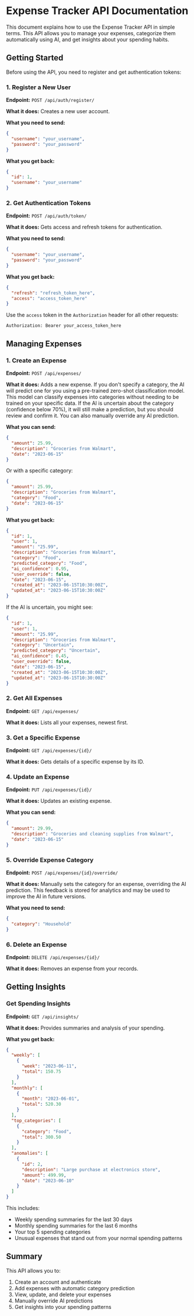 # Expense Tracker API Documentation

This document explains how to use the Expense Tracker API in simple terms. This API allows you to manage your expenses, categorize them automatically using AI, and get insights about your spending habits.

## Getting Started

Before using the API, you need to register and get authentication tokens:

### 1. Register a New User

**Endpoint:** `POST /api/auth/register/`

**What it does:** Creates a new user account.

**What you need to send:**
```json
{
  "username": "your_username",
  "password": "your_password"
}
```

**What you get back:**
```json
{
  "id": 1,
  "username": "your_username"
}
```

### 2. Get Authentication Tokens

**Endpoint:** `POST /api/auth/token/`

**What it does:** Gets access and refresh tokens for authentication.

**What you need to send:**
```json
{
  "username": "your_username",
  "password": "your_password"
}
```

**What you get back:**
```json
{
  "refresh": "refresh_token_here",
  "access": "access_token_here"
}
```

Use the `access` token in the `Authorization` header for all other requests:
```
Authorization: Bearer your_access_token_here
```

## Managing Expenses

### 1. Create an Expense

**Endpoint:** `POST /api/expenses/`

**What it does:** Adds a new expense. If you don't specify a category, the AI will predict one for you using a pre-trained zero-shot classification model. This model can classify expenses into categories without needing to be trained on your specific data. If the AI is uncertain about the category (confidence below 70%), it will still make a prediction, but you should review and confirm it. You can also manually override any AI prediction.

**What you can send:**
```json
{
  "amount": 25.99,
  "description": "Groceries from Walmart",
  "date": "2023-06-15"
}
```

Or with a specific category:
```json
{
  "amount": 25.99,
  "description": "Groceries from Walmart",
  "category": "Food",
  "date": "2023-06-15"
}
```

**What you get back:**
```json
{
  "id": 1,
  "user": 1,
  "amount": "25.99",
  "description": "Groceries from Walmart",
  "category": "Food",
  "predicted_category": "Food",
  "ai_confidence": 0.95,
  "user_override": false,
  "date": "2023-06-15",
  "created_at": "2023-06-15T10:30:00Z",
  "updated_at": "2023-06-15T10:30:00Z"
}
```

If the AI is uncertain, you might see:
```json
{
  "id": 1,
  "user": 1,
  "amount": "25.99",
  "description": "Groceries from Walmart",
  "category": "Uncertain",
  "predicted_category": "Uncertain",
  "ai_confidence": 0.45,
  "user_override": false,
  "date": "2023-06-15",
  "created_at": "2023-06-15T10:30:00Z",
  "updated_at": "2023-06-15T10:30:00Z"
}
```

### 2. Get All Expenses

**Endpoint:** `GET /api/expenses/`

**What it does:** Lists all your expenses, newest first.

### 3. Get a Specific Expense

**Endpoint:** `GET /api/expenses/{id}/`

**What it does:** Gets details of a specific expense by its ID.

### 4. Update an Expense

**Endpoint:** `PUT /api/expenses/{id}/`

**What it does:** Updates an existing expense.

**What you can send:**
```json
{
  "amount": 29.99,
  "description": "Groceries and cleaning supplies from Walmart",
  "date": "2023-06-15"
}
```

### 5. Override Expense Category

**Endpoint:** `POST /api/expenses/{id}/override/`

**What it does:** Manually sets the category for an expense, overriding the AI prediction. This feedback is stored for analytics and may be used to improve the AI in future versions.

**What you need to send:**
```json
{
  "category": "Household"
}
```

### 6. Delete an Expense

**Endpoint:** `DELETE /api/expenses/{id}/`

**What it does:** Removes an expense from your records.

## Getting Insights

### Get Spending Insights

**Endpoint:** `GET /api/insights/`

**What it does:** Provides summaries and analysis of your spending.

**What you get back:**
```json
{
  "weekly": [
    {
      "week": "2023-06-11",
      "total": 150.75
    }
  ],
  "monthly": [
    {
      "month": "2023-06-01",
      "total": 520.30
    }
  ],
  "top_categories": [
    {
      "category": "Food",
      "total": 300.50
    }
  ],
  "anomalies": [
    {
      "id": 2,
      "description": "Large purchase at electronics store",
      "amount": 499.99,
      "date": "2023-06-10"
    }
  ]
}
```

This includes:
- Weekly spending summaries for the last 30 days
- Monthly spending summaries for the last 6 months
- Your top 5 spending categories
- Unusual expenses that stand out from your normal spending patterns

## Summary

This API allows you to:
1. Create an account and authenticate
2. Add expenses with automatic category prediction
3. View, update, and delete your expenses
4. Manually override AI predictions
5. Get insights into your spending patterns